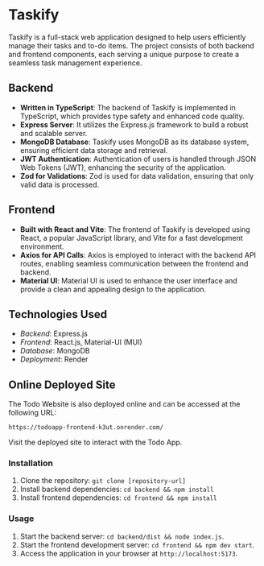 # Taskify

Taskify is a full-stack web application designed to help users efficiently manage their tasks and to-do items. The project consists of both backend and frontend components, each serving a unique purpose to create a seamless task management experience.

## Backend

- **Written in TypeScript**: The backend of Taskify is implemented in TypeScript, which provides type safety and enhanced code quality.
- **Express Server**: It utilizes the Express.js framework to build a robust and scalable server.
- **MongoDB Database**: Taskify uses MongoDB as its database system, ensuring efficient data storage and retrieval.
- **JWT Authentication**: Authentication of users is handled through JSON Web Tokens (JWT), enhancing the security of the application.
- **Zod for Validations**: Zod is used for data validation, ensuring that only valid data is processed.

## Frontend

- **Built with React and Vite**: The frontend of Taskify is developed using React, a popular JavaScript library, and Vite for a fast development environment.
- **Axios for API Calls**: Axios is employed to interact with the backend API routes, enabling seamless communication between the frontend and backend.
- **Material UI**: Material UI is used to enhance the user interface and provide a clean and appealing design to the application.

## Technologies Used

- *Backend*: Express.js
- *Frontend*: React.js, Material-UI (MUI)
- *Database*: MongoDB
- *Deployment*: Render

## Online Deployed Site

The Todo Website is also deployed online and can be accessed at the following URL:

`https://todoapp-frontend-k3ut.onrender.com/`

Visit the deployed site to interact with the Todo App.

### Installation

1. Clone the repository: `git clone [repository-url]`
2. Install backend dependencies: `cd backend && npm install`
3. Install frontend dependencies: `cd frontend && npm install`

### Usage

1. Start the backend server: `cd backend/dist && node index.js`.
2. Start the frontend development server: `cd frontend && npm dev start`.
3. Access the application in your browser at `http://localhost:5173`.
